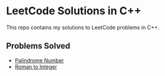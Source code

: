 # LeetCode Solutions in C++

This repo contains my solutions to LeetCode problems in C++.

## Problems Solved
- [Palindrome Number](./0009-palindrome-number/answer.cpp)
- [Roman to Integer](./0013-roman-to-integer/answer.cpp)
